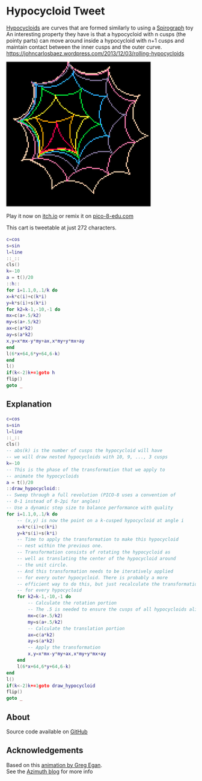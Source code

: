 # Hypocycloid Tweet
[Hypocycloids](https://en.wikipedia.org/wiki/Hypocycloid) are curves that 
are formed similarly to using a [Spirograph](https://en.wikipedia.org/wiki/Spirograph) toy
An interesting property they have is that a hypocycloid with n cusps (the pointy parts) 
can move around inside a hypocycloid with n+1 cusps and maintain contact between the inner
cusps and the outer curve.
<a href="https://johncarlosbaez.wordpress.com/2013/12/03/rolling-hypocycloids/"><cite>https://johncarlosbaez.wordpress.com/2013/12/03/rolling-hypocycloids</cite></a>


[![alt](images/cover.png)](https://minimechmedia.itch.io/hypocycloid-tweet)


Play it now on [itch.io](https://minimechmedia.itch.io/hypocycloid-tweet) or remix it on [pico-8-edu.com](https://pico-8-edu.com/?c=AHB4YQHIAUbrweEv8QIvcHdT3N9cf-ryKzzE9UHSGHwPccwt1xTJ1kLwBvEjFGXTDmyYoM-uTy3xDl1QFi8xs9LVxUa6EpUWeISoyl-iEbyRNEGbn3dWYLidkXwlUhARENEPCrq4qq7b6SfKlbrNXyIKmirLsirL2qypskqVPKUq0T1C4xkKwhOLvIuKqOh3oqGqiKK8GgkeoQiStCvPuqt6iLgfHKxW5rJiJU1XjivNsWaOd9hZSofifq64Li2aJt4IN9uNzTY7bmmkH7kuirIsy8phP0z5JfCbZki20yZTEyOaAh4QDVkcyPp_a2HmwJ06n5ioJ_oJtyP21oiVjGWlgYUsa6Iu2aiiKBkIs7DwiRmCponSwcWhZm-lwrptmwvrpIpt1I9sGDOIp-bq6spuJ4zymbHZuc1icHOg31kYdoabZis=)


This cart is tweetable at just 272 characters.

```lua
c=cos
s=sin
l=line
::_::
cls()
k=-10
a = t()/20
::h::
for i=1.1,0,.1/k do
x=k*c(i)+c(k*i)
y=k*s(i)+s(k*i)
for k2=k-1,-10,-1 do
mx=c(a+.5/k2)
my=s(a+.5/k2)
ax=c(a*k2)
ay=s(a*k2)
x,y=x*mx-y*my+ax,x*my+y*mx+ay
end
l(6*x+64,6*y+64,6-k)
end
l()
if(k<-2)k+=1goto h
flip()
goto _
```

## Explanation
```lua
c=cos
s=sin
l=line
::_::
cls()
-- abs(k) is the number of cusps the hypocycloid will have
-- we will draw nested hypocycloids with 10, 9, ..., 3 cusps
k=-10
-- This is the phase of the transformation that we apply to
-- animate the hypocycloids
a = t()/20
::draw_hypocycloid::
-- Sweep through a full revolution (PICO-8 uses a convention of 
-- 0-1 instead of 0-2pi for angles)
-- Use a dynamic step size to balance performance with quality
for i=1.1,0,.1/k do
    -- (x,y) is now the point on a k-cusped hypocycloid at angle i
    x=k*c(i)+c(k*i)
    y=k*s(i)+s(k*i)
    -- Time to apply the transformation to make this hypocycloid
    -- nest within the previous one.
    -- Transformation consists of rotating the hypocycloid as
    -- well as translating the center of the hypocycloid around
    -- the unit circle.
    -- And this transformation needs to be iteratively applied
    -- for every outer hypocycloid. There is probably a more
    -- efficient way to do this, but just recalculate the transformation
    -- for every hypocycloid
    for k2=k-1,-10,-1 do
        -- Calculate the rotation portion
        -- The .5 is needed to ensure the cusps of all hypocycloids align
        mx=c(a+.5/k2)
        my=s(a+.5/k2)
        -- Calculate the translation portion
        ax=c(a*k2)
        ay=s(a*k2)
        -- Apply the transformation
        x,y=x*mx-y*my+ax,x*my+y*mx+ay
    end
    l(6*x+64,6*y+64,6-k)
end
l()
if(k<-2)k+=1goto draw_hypocycloid
flip()
goto _
```





## About




Source code available on [GitHub](https://github.com/MiniMechMedia/pico8-games/tree/master/carts/hypocycloid-tweet)


## Acknowledgements
Based on this [animation by Greg Egan](https://commons.wikimedia.org/wiki/File:Rolling_Hypocycloids.gif).  
See the [Azimuth blog](https://johncarlosbaez.wordpress.com/2013/12/03/rolling-hypocycloids/)
for more info

